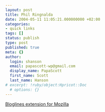 ```yaml
---
layout: post
title: Phil Ringnalda
date: 2004-05-11 11:05:21.000000000 +02:00
categories:
- quick links
tags: []
status: publish
type: post
published: true
meta: {}
author:
  login: shanson
  email: papascott-wp@gmail.com
  display_name: PapaScott
  first_name: Scott
  last_name: Hanson
# excerpt: !ruby/object:Hpricot::Doc
  # options: {}
---
```

<p><a title="Killer app! Killer app!" href="http://philringnalda.com/blog/2004/05/bloglines_worms_its_way_into_mozilla.php">Bloglines extension for Mozilla</a></p>
